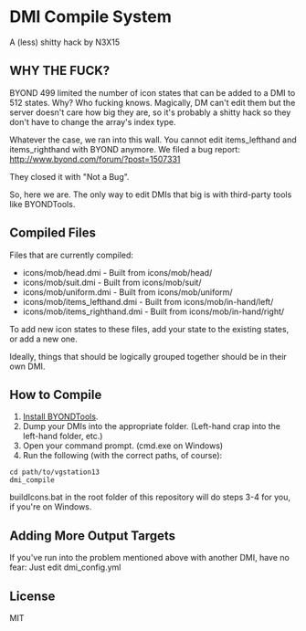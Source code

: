 DMI Compile System
==========================

A (less) shitty hack by N3X15

WHY THE FUCK?
-------------

BYOND 499 limited the number of icon states that can be
added to a DMI to 512 states.  Why?  Who fucking knows.
Magically, DM can't edit them but the server doesn't
care how big they are, so it's probably a shitty hack
so they don't have to change the array's index type.

Whatever the case, we ran into this wall.  You cannot edit
items_lefthand and items_righthand with BYOND anymore.  We
filed a bug report: http://www.byond.com/forum/?post=1507331

They closed it with "Not a Bug".

So, here we are.  The only way to edit DMIs that big 
is with third-party tools like BYONDTools.

Compiled Files
--------------

Files that are currently compiled:

 * icons/mob/head.dmi - Built from icons/mob/head/
 * icons/mob/suit.dmi - Built from icons/mob/suit/
 * icons/mob/uniform.dmi - Built from icons/mob/uniform/
 * icons/mob/items_lefthand.dmi - Built from icons/mob/in-hand/left/
 * icons/mob/items_righthand.dmi - Built from icons/mob/in-hand/right/
 
To add new icon states to these files, add your state to the existing states, or add a new one.

Ideally, things that should be logically grouped together should be in their own DMI.

How to Compile
--------------

1. [Install BYONDTools](http://ss13.pomf.se/wiki/index.php/User:N3X15/Guide_to_BYONDTools).
2. Dump your DMIs into the appropriate folder. (Left-hand crap into the left-hand folder, etc.)
3. Open your command prompt. (cmd.exe on Windows)
4. Run the following (with the correct paths, of course):

```
cd path/to/vgstation13
dmi_compile
```

buildIcons.bat in the root folder of this repository will do steps 3-4 for you, if you're on Windows.

Adding More Output Targets
--------------------------

If you've run into the problem mentioned above with another DMI, have no fear:  Just edit dmi_config.yml

License
-------

MIT